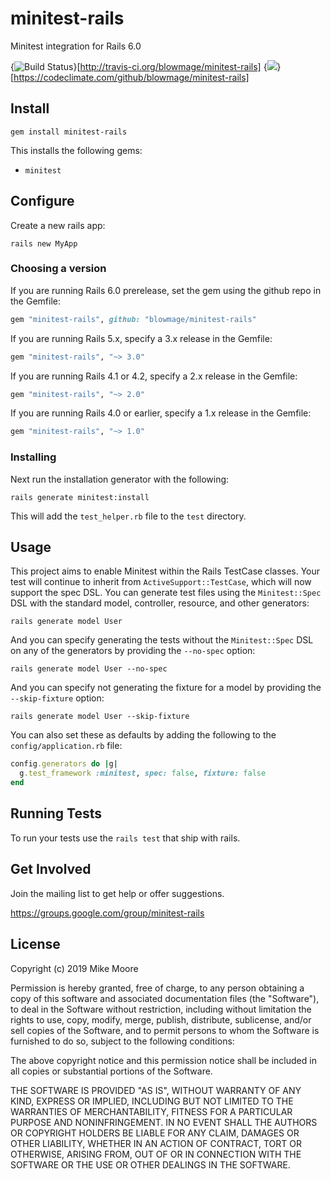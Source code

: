 # minitest-rails

Minitest integration for Rails 6.0

{<img src="https://secure.travis-ci.org/blowmage/minitest-rails.png" alt="Build Status" />}[http://travis-ci.org/blowmage/minitest-rails]
{<img src="https://codeclimate.com/github/blowmage/minitest-rails.png" />}[https://codeclimate.com/github/blowmage/minitest-rails]

## Install

`gem install minitest-rails`

This installs the following gems:

* `minitest`

## Configure

Create a new rails app:

`rails new MyApp`

### Choosing a version

If you are running Rails 6.0 prerelease, set the gem using the github repo in the Gemfile:

```ruby
gem "minitest-rails", github: "blowmage/minitest-rails"
```

If you are running Rails 5.x, specify a 3.x release in the Gemfile:

```ruby
gem "minitest-rails", "~> 3.0"
```

If you are running Rails 4.1 or 4.2, specify a 2.x release in the Gemfile:

```ruby
gem "minitest-rails", "~> 2.0"
```

If you are running Rails 4.0 or earlier, specify a 1.x release in the Gemfile:

```ruby
gem "minitest-rails", "~> 1.0"
```

### Installing

Next run the installation generator with the following:

`rails generate minitest:install`

This will add the `test_helper.rb` file to the `test` directory.

## Usage

This project aims to enable Minitest within the Rails TestCase classes.
Your test will continue to inherit from `ActiveSupport::TestCase`, which will now support the spec DSL.
You can generate test files using the `Minitest::Spec` DSL with the standard model, controller, resource, and other generators:

`rails generate model User`

And you can specify generating the tests without the `Minitest::Spec` DSL on any of the generators by providing the `--no-spec` option:

`rails generate model User --no-spec`

And you can specify not generating the fixture for a model by providing the `--skip-fixture` option:

`rails generate model User --skip-fixture`

You can also set these as defaults by adding the following to the `config/application.rb` file:

```ruby
config.generators do |g|
  g.test_framework :minitest, spec: false, fixture: false
end
```

## Running Tests

To run your tests use the `rails test` that ship with rails.

## Get Involved

Join the mailing list to get help or offer suggestions.

https://groups.google.com/group/minitest-rails

## License

Copyright (c) 2019 Mike Moore

Permission is hereby granted, free of charge, to any person obtaining
a copy of this software and associated documentation files (the
"Software"), to deal in the Software without restriction, including
without limitation the rights to use, copy, modify, merge, publish,
distribute, sublicense, and/or sell copies of the Software, and to
permit persons to whom the Software is furnished to do so, subject to
the following conditions:

The above copyright notice and this permission notice shall be
included in all copies or substantial portions of the Software.

THE SOFTWARE IS PROVIDED "AS IS", WITHOUT WARRANTY OF ANY KIND,
EXPRESS OR IMPLIED, INCLUDING BUT NOT LIMITED TO THE WARRANTIES OF
MERCHANTABILITY, FITNESS FOR A PARTICULAR PURPOSE AND
NONINFRINGEMENT. IN NO EVENT SHALL THE AUTHORS OR COPYRIGHT HOLDERS BE
LIABLE FOR ANY CLAIM, DAMAGES OR OTHER LIABILITY, WHETHER IN AN ACTION
OF CONTRACT, TORT OR OTHERWISE, ARISING FROM, OUT OF OR IN CONNECTION
WITH THE SOFTWARE OR THE USE OR OTHER DEALINGS IN THE SOFTWARE.
